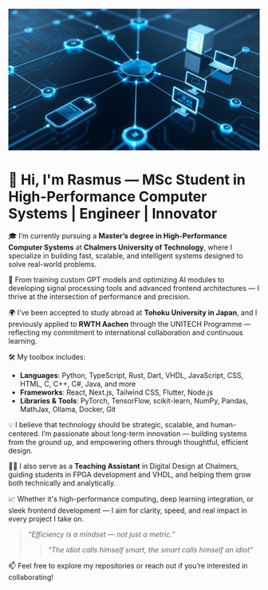 <!-- Banner Section -->
![Banner](./banner.png)

# 👋 Hi, I'm Rasmus — MSc Student in High-Performance Computer Systems | Engineer | Innovator

🎓 I’m currently pursuing a **Master’s degree in High-Performance Computer Systems** at **Chalmers University of Technology**, where I specialize in building fast, scalable, and intelligent systems designed to solve real-world problems.

🚀 From training custom GPT models and optimizing AI modules to developing signal processing tools and advanced frontend architectures — I thrive at the intersection of performance and precision.

🌍 I’ve been accepted to study abroad at **Tohoku University in Japan**, and I previously applied to **RWTH Aachen** through the UNITECH Programme — reflecting my commitment to international collaboration and continuous learning.

🛠️ My toolbox includes:
- **Languages**: Python, TypeScript, Rust, Dart, VHDL, JavaScript, CSS, HTML, C, C++, C#, Java, and more
- **Frameworks**: React, Next.js, Tailwind CSS, Flutter, Node.js
- **Libraries & Tools**: PyTorch, TensorFlow, scikit-learn, NumPy, Pandas, MathJax, Ollama, Docker, Git

💡 I believe that technology should be strategic, scalable, and human-centered. I’m passionate about long-term innovation — building systems from the ground up, and empowering others through thoughtful, efficient design.

👨‍🏫 I also serve as a **Teaching Assistant** in Digital Design at Chalmers, guiding students in FPGA development and VHDL, and helping them grow both technically and analytically.

📈 Whether it's high-performance computing, deep learning integration, or sleek frontend development — I aim for clarity, speed, and real impact in every project I take on.

> _“Efficiency is a mindset — not just a metric.”_
> > _“The idiot calls himself smart, the smart calls himself an idiot”_

📫 Feel free to explore my repositories or reach out if you’re interested in collaborating!
